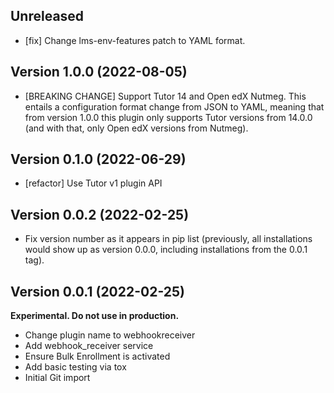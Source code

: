 ## Unreleased

* [fix] Change lms-env-features patch to YAML format.

## Version 1.0.0 (2022-08-05)

* [BREAKING CHANGE] Support Tutor 14 and Open edX Nutmeg. This entails
  a configuration format change from JSON to YAML, meaning that from
  version 1.0.0 this plugin only supports Tutor versions from 14.0.0
  (and with that, only Open edX versions from Nutmeg).

## Version 0.1.0 (2022-06-29)

* [refactor] Use Tutor v1 plugin API

## Version 0.0.2 (2022-02-25)

* Fix version number as it appears in pip list (previously, all
  installations would show up as version 0.0.0, including
  installations from the 0.0.1 tag).


## Version 0.0.1 (2022-02-25)

**Experimental. Do not use in production.**

* Change plugin name to webhookreceiver
* Add webhook_receiver service
* Ensure Bulk Enrollment is activated
* Add basic testing via tox
* Initial Git import
